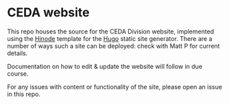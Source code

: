 # CEDA website

This repo houses the source for the CEDA Division website, implemented using the [Hinode](https://gethinode.com) template for the [Hugo](https://gohugo.io) static site generator. There are a number of ways such a site can be deployed: check with Matt P for current details.

Documentation on how to edit & update the website will follow in due course.

For any issues with content or functionality of the site, please open an issue in this repo.
